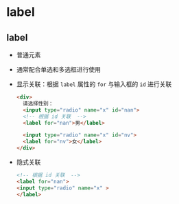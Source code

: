 # label

## label

+ 普通元素

+ 通常配合单选和多选框进行使用

+ 显示关联：根据 `label` 属性的 `for` 与输入框的 `id` 进行关联

    ```html
    <div>
      请选择性别：
      <input type="radio" name="x" id="nan">
      <!-- 根据 id 关联  -->
      <label for="nan">男</label>

      <input type="radio" name="x" id="nv">
      <label for="nv">女</label>
    </div>
    ```

+ 隐式关联

    ```html
    <!-- 根据 id 关联  -->
    <label for="nan">
    <input type="radio" name="x" >
    </label>
    ```
